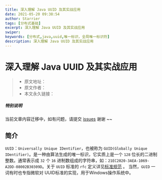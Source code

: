 ```yaml
---
title: 深入理解 Java UUID 及其实战应用
date: 2021-05-20 09:38:54
author: Starrier
tags: [分布式基础]
excerpt: 深入理解 Java UUID 及其实战应用
swiper:
keywords: [分布式,java,uuid,唯一标识，全局唯一标识符]
description: 深入理解 Java UUID 及其实战应用
---
```


# 深入理解 Java UUID 及其实战应用

> * 原文地址：[]()
> * 原文作者：[]()
> * 本文永久链接：[]()

##### **特别说明**

当前文章内容迁移中，如有问题，请提交 [issues](https://github.com/Starrier/starrier.github.io/issues) 谢谢 ~~

## 简介

`UUID`：`Universally Unique IDentifier`，也被称为 `GUID(Globally Unique IDentifier)`。是一种由算法生成的唯一标识，它实质上是一个 `128` 位长的二进制整数。通常表示成 `32` 个 `16` 进制数组成的字符串，如：`21EC2020-3AEA-1069-A2DD-08002B30309D`。关于 `UUID` 标准的 `rfc` 定义详见[标准规范](http://www.ietf.org/rfc/rfc4122.txt) 。 当然，`GUID` 一词有时也专指微软对 UUID标准的实现，用于Windows操作系统中。 

